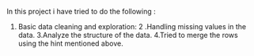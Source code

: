 In this project i have tried to do the following :
1. Basic data cleaning and exploration:
2 .Handling missing values in the data.
3.Analyze the structure of the data.
4.Tried to merge the rows using the hint mentioned above.
